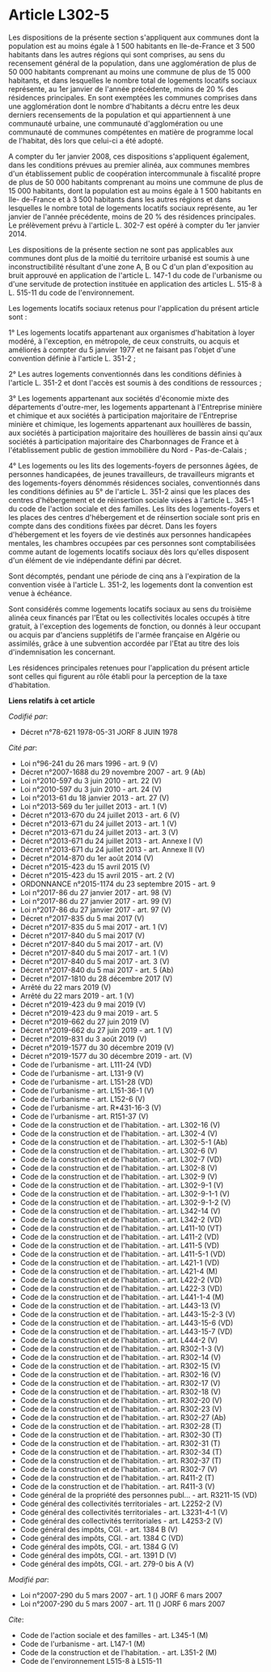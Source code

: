 # Article L302-5

Les dispositions de la présente section s'appliquent aux communes dont la population est au moins égale à 1 500 habitants en
Ile-de-France et 3 500 habitants dans les autres régions qui sont comprises, au sens du recensement général de la population,
dans une agglomération de plus de 50 000 habitants comprenant au moins une commune de plus de 15 000 habitants, et dans
lesquelles le nombre total de logements locatifs sociaux représente, au 1er janvier de l'année précédente, moins de 20 % des
résidences principales. En sont exemptées les communes comprises dans une agglomération dont le nombre d'habitants a décru
entre les deux derniers recensements de la population et qui appartiennent à une communauté urbaine, une communauté
d'agglomération ou une communauté de communes compétentes en matière de programme local de l'habitat, dès lors que celui-ci a
été adopté.

A compter du 1er janvier 2008, ces dispositions s'appliquent également, dans les conditions prévues au premier alinéa, aux
communes membres d'un établissement public de coopération intercommunale à fiscalité propre de plus de 50 000 habitants
comprenant au moins une commune de plus de 15 000 habitants, dont la population est au moins égale à 1 500 habitants en Ile-
de-France et à 3 500 habitants dans les autres régions et dans lesquelles le nombre total de logements locatifs sociaux
représente, au 1er janvier de l'année précédente, moins de 20 % des résidences principales. Le prélèvement prévu à l'article
L. 302-7 est opéré à compter du 1er janvier 2014.

Les dispositions de la présente section ne sont pas applicables aux communes dont plus de la moitié du territoire urbanisé
est soumis à une inconstructibilité résultant d'une zone A, B ou C d'un plan d'exposition au bruit approuvé en application de
l'article L. 147-1 du code de l'urbanisme ou d'une servitude de protection instituée en application des articles L. 515-8 à
L. 515-11 du code de l'environnement.

Les logements locatifs sociaux retenus pour l'application du présent article sont :

1° Les logements locatifs appartenant aux organismes d'habitation à loyer modéré, à l'exception, en métropole, de ceux
construits, ou acquis et améliorés à compter du 5 janvier 1977 et ne faisant pas l'objet d'une convention définie à l'article
L. 351-2 ;

2° Les autres logements conventionnés dans les conditions définies à l'article L. 351-2 et dont l'accès est soumis à des
conditions de ressources ;

3° Les logements appartenant aux sociétés d'économie mixte des départements d'outre-mer, les logements appartenant à
l'Entreprise minière et chimique et aux sociétés à participation majoritaire de l'Entreprise minière et chimique, les
logements appartenant aux houillères de bassin, aux sociétés à participation majoritaire des houillères de bassin ainsi
qu'aux sociétés à participation majoritaire des Charbonnages de France et à l'établissement public de gestion immobilière du
Nord - Pas-de-Calais ;

4° Les logements ou les lits des logements-foyers de personnes âgées, de personnes handicapées, de jeunes travailleurs, de
travailleurs migrants et des logements-foyers dénommés résidences sociales, conventionnés dans les conditions définies au 5°
de l'article L. 351-2 ainsi que les places des centres d'hébergement et de réinsertion sociale visées à l'article L. 345-1 du
code de l'action sociale et des familles. Les lits des logements-foyers et les places des centres d'hébergement et de
réinsertion sociale sont pris en compte dans des conditions fixées par décret. Dans les foyers d'hébergement et les foyers de
vie destinés aux personnes handicapées mentales, les chambres occupées par ces personnes sont comptabilisées comme autant de
logements locatifs sociaux dès lors qu'elles disposent d'un élément de vie indépendante défini par décret.

Sont décomptés, pendant une période de cinq ans à l'expiration de la convention visée à l'article L. 351-2, les logements
dont la convention est venue à échéance.

Sont considérés comme logements locatifs sociaux au sens du troisième alinéa ceux financés par l'Etat ou les collectivités
locales occupés à titre gratuit, à l'exception des logements de fonction, ou donnés à leur occupant ou acquis par d'anciens
supplétifs de l'armée française en Algérie ou assimilés, grâce à une subvention accordée par l'Etat au titre des lois
d'indemnisation les concernant.

Les résidences principales retenues pour l'application du présent article sont celles qui figurent au rôle établi pour la
perception de la taxe d'habitation.

**Liens relatifs à cet article**

_Codifié par_:

  - Décret n°78-621 1978-05-31 JORF 8 JUIN 1978

_Cité par_:

  - Loi n°96-241 du 26 mars 1996 - art. 9 (V)
  - Décret n°2007-1688 du 29 novembre 2007 - art. 9 (Ab)
  - Loi n°2010-597 du 3 juin 2010 - art. 22 (V)
  - Loi n°2010-597 du 3 juin 2010 - art. 24 (V)
  - Loi n°2013-61 du 18 janvier 2013 - art. 27 (V)
  - Loi n°2013-569 du 1er juillet 2013 - art. 1 (V)
  - Décret n°2013-670 du 24 juillet 2013 - art. 6 (V)
  - Décret n°2013-671 du 24 juillet 2013 - art. 1 (V)
  - Décret n°2013-671 du 24 juillet 2013 - art. 3 (V)
  - Décret n°2013-671 du 24 juillet 2013 - art. Annexe I (V)
  - Décret n°2013-671 du 24 juillet 2013 - art. Annexe II (V)
  - Décret n°2014-870 du 1er août 2014 (V)
  - Décret n°2015-423 du 15 avril 2015 (V)
  - Décret n°2015-423 du 15 avril 2015 - art. 2 (V)
  - ORDONNANCE n°2015-1174 du 23 septembre 2015 - art. 9
  - Loi n°2017-86 du 27 janvier 2017 - art. 98 (V)
  - Loi n°2017-86 du 27 janvier 2017 - art. 99 (V)
  - Loi n°2017-86 du 27 janvier 2017 - art. 97 (V)
  - Décret n°2017-835 du 5 mai 2017 (V)
  - Décret n°2017-835 du 5 mai 2017 - art. 1 (V)
  - Décret n°2017-840 du 5 mai 2017 (V)
  - Décret n°2017-840 du 5 mai 2017 - art. (V)
  - Décret n°2017-840 du 5 mai 2017 - art. 1 (V)
  - Décret n°2017-840 du 5 mai 2017 - art. 3 (V)
  - Décret n°2017-840 du 5 mai 2017 - art. 5 (Ab)
  - Décret n°2017-1810 du 28 décembre 2017 (V)
  - Arrêté du 22 mars 2019 (V)
  - Arrêté du 22 mars 2019 - art. 1 (V)
  - Décret n°2019-423 du 9 mai 2019 (V)
  - Décret n°2019-423 du 9 mai 2019 - art. 5
  - Décret n°2019-662 du 27 juin 2019 (V)
  - Décret n°2019-662 du 27 juin 2019 - art. 1 (V)
  - Décret n°2019-831 du 3 août 2019 (V)
  - Décret n°2019-1577 du 30 décembre 2019 (V)
  - Décret n°2019-1577 du 30 décembre 2019 - art. (V)
  - Code de l'urbanisme - art. L111-24 (VD)
  - Code de l'urbanisme - art. L131-9 (V)
  - Code de l'urbanisme - art. L151-28 (VD)
  - Code de l'urbanisme - art. L151-36-1 (V)
  - Code de l'urbanisme - art. L152-6 (V)
  - Code de l'urbanisme - art. R*431-16-3 (V)
  - Code de l'urbanisme - art. R151-37 (V)
  - Code de la construction et de l'habitation. - art. L302-16 (V)
  - Code de la construction et de l'habitation. - art. L302-4 (V)
  - Code de la construction et de l'habitation. - art. L302-5-1 (Ab)
  - Code de la construction et de l'habitation. - art. L302-6 (V)
  - Code de la construction et de l'habitation. - art. L302-7 (VD)
  - Code de la construction et de l'habitation. - art. L302-8 (V)
  - Code de la construction et de l'habitation. - art. L302-9 (V)
  - Code de la construction et de l'habitation. - art. L302-9-1 (V)
  - Code de la construction et de l'habitation. - art. L302-9-1-1 (V)
  - Code de la construction et de l'habitation. - art. L302-9-1-2 (V)
  - Code de la construction et de l'habitation. - art. L342-14 (V)
  - Code de la construction et de l'habitation. - art. L342-2 (VD)
  - Code de la construction et de l'habitation. - art. L411-10 (VT)
  - Code de la construction et de l'habitation. - art. L411-2 (VD)
  - Code de la construction et de l'habitation. - art. L411-5 (VD)
  - Code de la construction et de l'habitation. - art. L411-5-1 (VD)
  - Code de la construction et de l'habitation. - art. L421-1 (VD)
  - Code de la construction et de l'habitation. - art. L421-4 (M)
  - Code de la construction et de l'habitation. - art. L422-2 (VD)
  - Code de la construction et de l'habitation. - art. L422-3 (VD)
  - Code de la construction et de l'habitation. - art. L441-1-4 (M)
  - Code de la construction et de l'habitation. - art. L443-13 (V)
  - Code de la construction et de l'habitation. - art. L443-15-2-3 (V)
  - Code de la construction et de l'habitation. - art. L443-15-6 (VD)
  - Code de la construction et de l'habitation. - art. L443-15-7 (VD)
  - Code de la construction et de l'habitation. - art. L444-2 (V)
  - Code de la construction et de l'habitation. - art. R302-1-3 (V)
  - Code de la construction et de l'habitation. - art. R302-14 (V)
  - Code de la construction et de l'habitation. - art. R302-15 (V)
  - Code de la construction et de l'habitation. - art. R302-16 (V)
  - Code de la construction et de l'habitation. - art. R302-17 (V)
  - Code de la construction et de l'habitation. - art. R302-18 (V)
  - Code de la construction et de l'habitation. - art. R302-20 (V)
  - Code de la construction et de l'habitation. - art. R302-23 (V)
  - Code de la construction et de l'habitation. - art. R302-27 (Ab)
  - Code de la construction et de l'habitation. - art. R302-28 (T)
  - Code de la construction et de l'habitation. - art. R302-30 (T)
  - Code de la construction et de l'habitation. - art. R302-31 (T)
  - Code de la construction et de l'habitation. - art. R302-34 (T)
  - Code de la construction et de l'habitation. - art. R302-37 (T)
  - Code de la construction et de l'habitation. - art. R302-7 (V)
  - Code de la construction et de l'habitation. - art. R411-2 (T)
  - Code de la construction et de l'habitation. - art. R411-3 (V)
  - Code général de la propriété des personnes publ... - art. R3211-15 (VD)
  - Code général des collectivités territoriales - art. L2252-2 (V)
  - Code général des collectivités territoriales - art. L3231-4-1 (V)
  - Code général des collectivités territoriales - art. L4253-2 (V)
  - Code général des impôts, CGI. - art. 1384 B (V)
  - Code général des impôts, CGI. - art. 1384 C (VD)
  - Code général des impôts, CGI. - art. 1384 G (V)
  - Code général des impôts, CGI. - art. 1391 D (V)
  - Code général des impôts, CGI. - art. 279-0 bis A (V)

_Modifié par_:

  - Loi n°2007-290 du 5 mars 2007 - art. 1 () JORF 6 mars 2007
  - Loi n°2007-290 du 5 mars 2007 - art. 11 () JORF 6 mars 2007

_Cite_:

  - Code de l'action sociale et des familles - art. L345-1 (M)
  - Code de l'urbanisme - art. L147-1 (M)
  - Code de la construction et de l'habitation. - art. L351-2 (M)
  - Code de l'environnement L515-8 à L515-11

